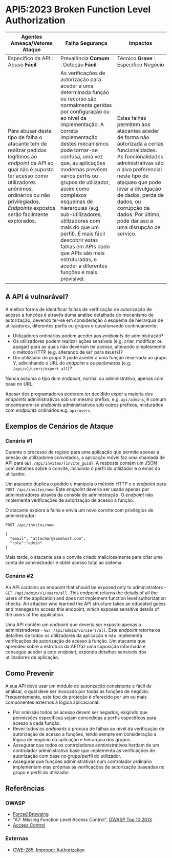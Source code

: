 # API5:2023 Broken Function Level Authorization

| Agentes Ameaça/Vetores Ataque | Falha Segurança | Impactos |
| - | - | - |
| Específico da API : Abuso **Fácil** | Prevalência **Comum** : Deteção **Fácil** | Técnico **Grave** : Específico Negócio |
| Para abusar deste tipo de falha o atacante tem de realizar pedidos legítimos ao _endpoint_ da API ao qual não é suposto ter acesso como utilizadores anónimos, ordinários ou não privilegiados. _Endpoints_ expostos serão facilmente explorados. | As verificações de autorização para aceder a uma determinada função ou recurso são normalmente geridas por configuração ou ao nível da implementação. A correta implementação destes mecanismos pode tornar-se confusa, uma vez que, as aplicações modernas prevêem vários perfis ou grupos de utilizador, assim como complexos esquemas de hierarquias (e.g. sub-utilizadores, utilizadores com mais do que um perfil). É mais fácil descobrir estas falhas em APIs dado que APIs são mais estruturadas, e aceder a diferentes funções é mais previsível. | Estas falhas permitem aos atacantes aceder de forma não autorizada a certas funcionalidades. As funcionalidades administrativas são o alvo preferencial neste tipo de ataqueo que pode levar a divulgação de dados, perda de dados, ou corrupção de dados. Por último, pode dar aso a uma disrupção de serviço. |

## A API é vulnerável?

A melhor forma de identificar falhas de verificação de autorização de acesso a
funções é através duma análise detalhada do mecanismo de autorização, devendo
ter-se em consideração o esquema de hierarquia de utilizadores, diferentes
perfis ou grupos e questionando continuamente:

* Utilizadores ordinários podem aceder aos _endpoints_ de administração?
* Os utilizadores podem realizar ações sensíveis (e.g. criar, modificar ou
  apagar) para as quais não deveriam ter acesso, alterando simplesmente o método
  HTTP (e.g. alterando de `GET` para `DELETE`)?
* Um utilizador do grupo X pode aceder a uma função reservada ao grupo Y,
  adivinhando o URL do _endpoint_ e os parâmetros (e.g.
  `/api/v1/users/export_all`)?

Nunca assuma o tipo dum _endpoint_, normal ou administrativo, apenas com base no
URL.

Apesar dos programadores poderem ter decidido expor a maioria dos _endpoints_
administrativos sob um mesmo prefixo, e.g. `api/admins`, é comum encontrarem-se
_endpoints_ administrativos sob outros prefixos, misturados com _endpoints_
ordinários e.g. `api/users`.

## Exemplos de Cenários de Ataque

### Cenário #1

Durante o processo de registo para uma aplicação que permite apenas a adesão 
de utilizadores convidados, a aplicação móvel faz uma chamada de API para 
`GET /api/invites/{invite_guid}`. A resposta contém um JSON com detalhes sobre 
o convite, incluindo o perfil do utilizador e o email do utilizador.

Um atacante duplica o pedido e manipula o método HTTP e o _endpoint_ para 
`POST /api/invites/new`. Este _endpoint_ deveria ser usado apenas por 
administradores através da consola de administração. O _endpoint_ não implementa 
verificações de autorização de acesso à função.

O atacante explora a falha e envia um novo convite com privilégios de administrador:

```
POST /api/invites/new

{
  "email": "attacker@somehost.com",
  "role":"admin"
}
```

Mais tarde, o atacante usa o convite criado maliciosamente para criar uma conta 
de administrador e obter acesso total ao sistema.

### Cenário #2

An API contains an endpoint that should be exposed only to administrators -
`GET /api/admin/v1/users/all`. This endpoint returns the details of all the
users of the application and does not implement function level authorization
checks. An attacker who learned the API structure takes an educated guess and
manages to access this endpoint, which exposes sensitive details of the users
of the application.

Uma API contém um _endpoint_ que deveria ser exposto apenas a administradores - 
`GET /api/admin/v1/users/all`. Este _endpoint_ retorna os detalhes de todos os 
utilizadores da aplicação e não implementa verificações de autorização de acesso 
à função. Um atacante que aprendeu sobre a estrutura da API faz uma suposição 
informada e consegue aceder a este _endpoint_, expondo detalhes sensíveis dos 
utilizadores da aplicação.

## Como Prevenir

A sua API deve usar um módulo de autorização consistente e fácil de analisar, o
qual deve ser invocado por todas as funções de negócio. Frequentemente, este
tipo de proteção é oferecido por um ou mais componentes externos à lógica
aplicacional.

* Por omissão todos os acesso devem ser negados, exigindo que permissões
  específicas sejam concedidas a perfis específicos para acesso a cada função.
* Rever todos os _endpoints_ à procura de falhas ao nível da verificação de
  autorização de acesso a funções, tendo sempre em consideração a lógica de
  negócio da aplicação e hierarquia dos grupos.
* Assegurar que todos os controladores administrativos herdam de um controlador
  administrativo base que implementa as verificações de autorização com base no
  grupo/perfil do utilizador.
* Assegurar que funções administrativas num controlador ordinário implementam
  elas próprias as verificações de autorização baseadas no grupo e perfil do
  utilizador.

## Referências

### OWASP

* [Forced Browsing][1]
* "A7: Missing Function Level Access Control", [OWASP Top 10 2013][2]
* [Access Control][3]

### Externas

* [CWE-285: Improper Authorization][4]

[1]: https://owasp.org/www-community/attacks/Forced_browsing
[2]: https://github.com/OWASP/Top10/raw/master/2013/OWASP%20Top%2010%20-%202013.pdf
[3]: https://owasp.org/www-community/Access_Control
[4]: https://cwe.mitre.org/data/definitions/285.html

